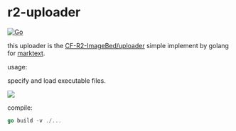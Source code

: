 # r2-uploader
[![Go](https://github.com/nagaame/r2-uploader/actions/workflows/go.yml/badge.svg)](https://github.com/nagaame/r2-uploader/actions/workflows/go.yml)

this uploader is the [CF-R2-ImageBed/uploader](https://github.com/cmj2002/CF-R2-ImageBed/tree/main/uploader) simple implement by golang for [marktext](https://github.com/marktext/marktext).

usage:

specify and load executable files.

![](https://cdn.kanda.me/images/2022/05/31/0/6661f833c0c291846c26fa8692e9dc8c8b132d9f.png)

compile:

```go
go build -v ./...
```
